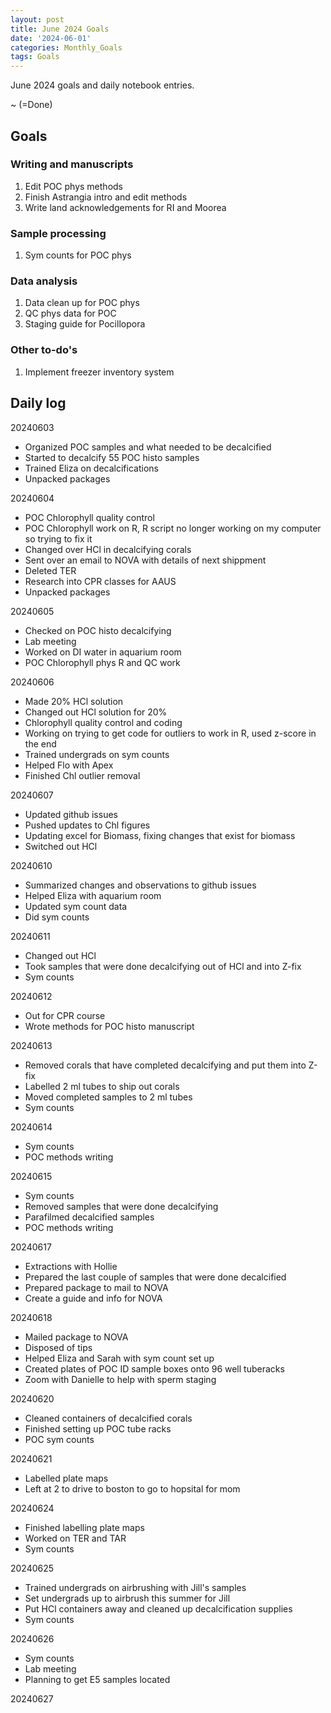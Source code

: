 ```yaml
---
layout: post
title: June 2024 Goals
date: '2024-06-01'
categories: Monthly_Goals
tags: Goals
---
```


June 2024 goals and daily notebook entries. 

~ (=Done)

## Goals  

### Writing and manuscripts 
              
1. Edit POC phys methods
2. Finish Astrangia intro and edit methods
3. Write land acknowledgements for RI and Moorea

### Sample processing

1. Sym counts for POC phys

### Data analysis

1. Data clean up for POC phys
2. QC phys data for POC
3. Staging guide for Pocillopora

### Other to-do's

1. Implement freezer inventory system
 

## Daily log 


20240603

- Organized POC samples and what needed to be decalcified
- Started to decalcify 55 POC histo samples 
- Trained Eliza on decalcifications
- Unpacked packages

20240604

- POC Chlorophyll quality control
- POC Chlorophyll work on R, R script no longer working on my computer so trying to fix it
- Changed over HCl in decalcifying corals
- Sent over an email to NOVA with details of next shippment 
- Deleted TER 
- Research into CPR classes for AAUS
- Unpacked packages

20240605

- Checked on POC histo decalcifying 
- Lab meeting 
- Worked on DI water in aquarium room
- POC Chlorophyll phys R and QC work

20240606

- Made 20% HCl solution
- Changed out HCl solution for 20% 
- Chlorophyll quality control and coding
- Working on trying to get code for outliers to work in R, used z-score in the end
- Trained undergrads on sym counts
- Helped Flo with Apex 
- Finished Chl outlier removal 

20240607

- Updated github issues
- Pushed updates to Chl figures
- Updating excel for Biomass, fixing changes that exist for biomass
- Switched out HCl 

20240610

- Summarized changes and observations to github issues 
- Helped Eliza with aquarium room 
- Updated sym count data
- Did sym counts 

20240611

- Changed out HCl
- Took samples that were done decalcifying out of HCl and into Z-fix
- Sym counts

20240612

- Out for CPR course
- Wrote methods for POC histo manuscript

20240613

- Removed corals that have completed decalcifying and put them into Z-fix
- Labelled 2 ml tubes to ship out corals 
- Moved completed samples to 2 ml tubes
- Sym counts 

20240614

- Sym counts
- POC methods writing


20240615

- Sym counts
- Removed samples that were done decalcifying
- Parafilmed decalcified samples
- POC methods writing 


20240617

- Extractions with Hollie
- Prepared the last couple of samples that were done decalcified 
- Prepared package to mail to NOVA
- Create a guide and info for NOVA

20240618

- Mailed package to NOVA
- Disposed of tips
- Helped Eliza and Sarah with sym count set up
- Created plates of POC ID sample boxes onto 96 well tuberacks
- Zoom with Danielle to help with sperm staging

20240620

- Cleaned containers of decalcified corals
- Finished setting up POC tube racks
- POC sym counts

20240621

- Labelled plate maps
- Left at 2 to drive to boston to go to hopsital for mom


20240624

- Finished labelling plate maps
- Worked on TER and TAR
- Sym counts

20240625

- Trained undergrads on airbrushing with Jill's samples 
- Set undergrads up to airbrush this summer for Jill
- Put HCl containers away and cleaned up decalcification supplies
- Sym counts

20240626

- Sym counts
- Lab meeting
- Planning to get E5 samples located

20240627







